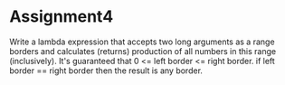 # Assignment4
Write a lambda expression that accepts two long arguments as a range borders and calculates (returns) production of all numbers in this range (inclusively). It's guaranteed that 0 &lt;= left border &lt;= right border. if left border == right border then the result is any border.
